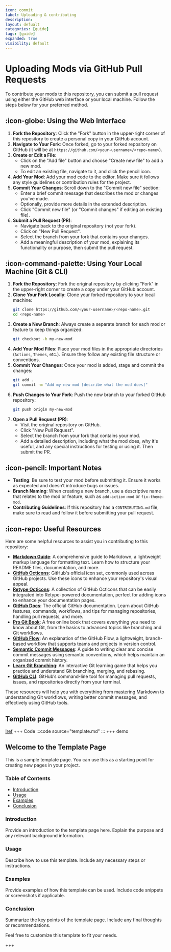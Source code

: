 ```yaml
---
icon: commit
label: Uploading & contributing
description: 
layout: defualt
categories: [guide]
tags: [guide]
expanded: true
visibility: default
---
```

# Uploading Mods via GitHub Pull Requests

To contribute your mods to this repository, you can submit a pull request using either the GitHub web interface or your local machine. Follow the steps below for your preferred method.

## :icon-globe: Using the Web Interface

1. **Fork the Repository**: Click the "Fork" button in the upper-right corner of this repository to create a personal copy in your GitHub account.
2. **Navigate to Your Fork**: Once forked, go to your forked repository on GitHub (it will be at `https://github.com/<your-username>/<repo-name>`).
3. **Create or Edit a File**: 
    - Click on the "Add file" button and choose "Create new file" to add a new mod.
    - To edit an existing file, navigate to it, and click the pencil icon.
4. **Add Your Mod**: Add your mod code to the editor. Make sure it follows any style guidelines or contribution rules for the project.
5. **Commit Your Changes**: Scroll down to the "Commit new file" section:
    - Enter a brief commit message that describes the mod or changes you’ve made.
    - Optionally, provide more details in the extended description.
    - Click "Commit new file" (or "Commit changes" if editing an existing file).
6. **Submit a Pull Request (PR)**:
    - Navigate back to the original repository (not your fork).
    - Click on "New Pull Request".
    - Select the branch from your fork that contains your changes.
    - Add a meaningful description of your mod, explaining its functionality or purpose, then submit the pull request.

## :icon-command-palette: Using Your Local Machine (Git & CLI)

1. **Fork the Repository**: Fork the original repository by clicking "Fork" in the upper-right corner to create a copy under your GitHub account.
2. **Clone Your Fork Locally**: Clone your forked repository to your local machine:
   ```bash
   git clone https://github.com/<your-username>/<repo-name>.git
   cd <repo-name>
   ```
3. **Create a New Branch**: Always create a separate branch for each mod or feature to keep things organized:
   ```bash
   git checkout -b my-new-mod
   ```
4. **Add Your Mod Files**: Place your mod files in the appropriate directories (`Actions`, `Themes`, etc.). Ensure they follow any existing file structure or conventions.
5. **Commit Your Changes**: Once your mod is added, stage and commit the changes:
   ```bash
   git add .
   git commit -m "Add my new mod [describe what the mod does]"
   ```
6. **Push Changes to Your Fork**: Push the new branch to your forked GitHub repository:
   ```bash
   git push origin my-new-mod
   ```
7. **Open a Pull Request (PR)**:
    - Visit the original repository on GitHub.
    - Click "New Pull Request".
    - Select the branch from your fork that contains your mod.
    - Add a detailed description, including what the mod does, why it's useful, and any special instructions for testing or using it. Then submit the PR.

## :icon-pencil: Important Notes
- **Testing**: Be sure to test your mod before submitting it. Ensure it works as expected and doesn’t introduce bugs or issues.
- **Branch Naming**: When creating a new branch, use a descriptive name that relates to the mod or feature, such as `add-action-mod` or `fix-theme-mod`.
- **Contributing Guidelines**: If this repository has a `CONTRIBUTING.md` file, make sure to read and follow it before submitting your pull request.

## :icon-repo: Useful Resources

Here are some helpful resources to assist you in contributing to this repository:

- **[Markdown Guide](https://www.markdownguide.org/)**: A comprehensive guide to Markdown, a lightweight markup language for formatting text. Learn how to structure your README files, documentation, and more.
- **[GitHub Octicons](https://primer.github.io/octicons/)**: GitHub's official icon set, commonly used across GitHub projects. Use these icons to enhance your repository's visual appeal.
- **[Retype Octicons](https://retype.com/components/octicons/#icon-list)**: A collection of GitHub Octicons that can be easily integrated into Retype-powered documentation, perfect for adding icons to enhance your documentation pages.
- **[GitHub Docs](https://docs.github.com/)**: The official GitHub documentation. Learn about GitHub features, commands, workflows, and tips for managing repositories, handling pull requests, and more.
- **[Pro Git Book](https://git-scm.com/book/en/v2)**: A free online book that covers everything you need to know about Git, from the basics to advanced topics like branching and Git workflows.
- **[GitHub Flow](https://docs.github.com/en/get-started/quickstart/github-flow)**: An explanation of the GitHub Flow, a lightweight, branch-based workflow that supports teams and projects in version control.
- **[Semantic Commit Messages](https://gist.github.com/joshbuchea/01f9d4aa31638a2b95b8)**: A guide to writing clear and concise commit messages using semantic conventions, which helps maintain an organized commit history.
- **[Learn Git Branching](https://learngitbranching.js.org/)**: An interactive Git learning game that helps you practice and understand Git branching, merging, and rebasing.
- **[GitHub CLI](https://cli.github.com/)**: GitHub’s command-line tool for managing pull requests, issues, and repositories directly from your terminal.

These resources will help you with everything from mastering Markdown to understanding Git workflows, writing better commit messages, and effectively using GitHub tools.

## Template page
[!ref](template.md)
+++ Code
:::code source="template.md" :::
+++ demo
## Welcome to the Template Page

This is a sample template page. You can use this as a starting point for creating new pages in your project.

### Table of Contents
- [Introduction](#introduction)
- [Usage](#usage)
- [Examples](#examples)
- [Conclusion](#conclusion)

### Introduction
Provide an introduction to the template page here. Explain the purpose and any relevant background information.

### Usage
Describe how to use this template. Include any necessary steps or instructions.

### Examples
Provide examples of how this template can be used. Include code snippets or screenshots if applicable.

### Conclusion
Summarize the key points of the template page. Include any final thoughts or recommendations.

Feel free to customize this template to fit your needs.

+++